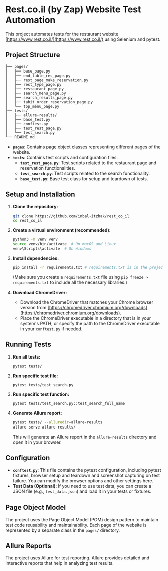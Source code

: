 # Rest.co.il (by Zap) Website Test Automation

This project automates tests for the restaurant website [https://www.rest.co.il/](https://www.rest.co.il/) using Selenium and pytest.

## Project Structure
```
├── pages/
│   ├── base_page.py
│   ├── end_table_res_page.py
│   ├── rest_page_make_reservation.py
│   ├── rest_type_page.py
│   ├── restaurant_page.py
│   ├── search_menu_page.py
│   ├── search_results_page.py
│   ├── tabit_order_reservation_page.py
│   └── top_menu_page.py
├── tests/
│   ├── allure-results/
│   ├── base_test.py
│   ├── conftest.py
│   ├── test_rest_page.py
│   └── test_search.py
└── README.md
```
* **`pages`**: Contains page object classes representing different pages of the website.
* **`tests`**: Contains test scripts and configuration files.
    * **`test_rest_page.py`**: Test scripts related to the restaurant page and reservation functionalities.
    * **`test_search.py`**: Test scripts related to the search functionality.
    * **`base_test.py`**: Base test class for setup and teardown of tests.

## Setup and Installation

1.  **Clone the repository:**

    ```bash
    git clone https://github.com/inbal-itzhak/rest_co_il
    cd rest_co_il
    ```

2.  **Create a virtual environment (recommended):**

    ```bash
    python3 -m venv venv
    source venv/bin/activate  # On macOS and Linux
    venv\Scripts\activate  # On Windows
    ```

3.  **Install dependencies:**

    ```bash
    pip install -r requirements.txt # requirements.txt is in the project
    ```

    (Make sure you create a `requirements.txt` file using `pip freeze > requirements.txt` to include all the necessary libraries.)

4.  **Download ChromeDriver:**
    * Download the ChromeDriver that matches your Chrome browser version from [https://chromedriver.chromium.org/downloads](https://chromedriver.chromium.org/downloads).
    * Place the ChromeDriver executable in a directory that is in your system's PATH, or specify the path to the ChromeDriver executable in your `conftest.py` if needed.

## Running Tests

1.  **Run all tests:**

    ```bash
    pytest tests/
    ```

2.  **Run specific test file:**

    ```bash
    pytest tests/test_search.py
    ```

3.  **Run specific test function:**

    ```bash
    pytest tests/test_search.py::test_search_full_name
    ```

4.  **Generate Allure report:**

    ```bash
    pytest tests/ --alluredir=allure-results
    allure serve allure-results/
    ```

    This will generate an Allure report in the `allure-results` directory and open it in your browser.

## Configuration
* **`conftest.py`**: This file contains the pytest configuration, including pytest fixtures, browser setup and teardown and screenshot capturing on test failure. You can modify the browser options and other settings here.
* **Test Data (Optional)**: If you need to use test data, you can create a JSON file (e.g., `test_data.json`) and load it in your tests or fixtures.

## Page Object Model

The project uses the Page Object Model (POM) design pattern to maintain test code reusability and maintainability. Each page of the website is represented by a separate class in the `pages/` directory.

## Allure Reports

The project uses Allure for test reporting. Allure provides detailed and interactive reports that help in analyzing test results.

